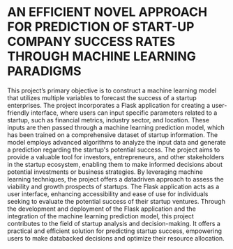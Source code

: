 # AN EFFICIENT NOVEL APPROACH FOR PREDICTION OF START-UP COMPANY SUCCESS RATES THROUGH MACHINE LEARNING PARADIGMS
This project’s primary objective is to construct a machine learning model that utilizes multiple variables to forecast the success of a startup enterprises. The project incorporates a Flask application for creating a user-friendly interface, where users can input specific parameters related to a startup, such as financial metrics, industry sector, and location. These inputs are then passed through a machine learning prediction model, which has been trained on a comprehensive dataset of startup information. The model employs advanced algorithms to analyze the input data and generate a prediction regarding the startup's potential success. The project aims to provide a valuable tool for investors, entrepreneurs, and other stakeholders in the startup ecosystem, enabling them to make informed decisions about potential investments or business strategies. By leveraging machine learning techniques, the project offers a datadriven approach to assess the viability and growth prospects of startups. The Flask application acts as a user interface, enhancing accessibility and ease of use for individuals seeking to evaluate the potential success of their startup ventures. Through the development and deployment of the Flask application and the integration of the machine learning prediction model, this project contributes to the field of startup analysis and decision-making. It offers a practical and efficient solution for predicting startup success, empowering users to make databacked decisions and optimize their resource allocation.
